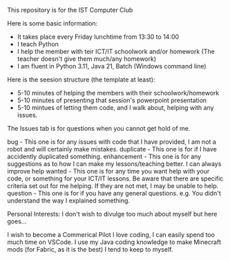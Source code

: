 This repository is for the IST Computer Club

Here is some basic information:
- It takes place every Friday lunchtime from 13:30 to 14:00
- I teach Python
- I help the member with teir ICT/IT schoolwork and/or homework (The teacher doesn't give them much/any homework)
- I am fluent in Python 3.11, Java 21, Batch (Windows command line)

Here is the seesion structure (the template at least):

- 5-10 minutes of helping the members with their schoolwork/homework
- 5-10 minutes of presenting that session's powerpoint presentation
- 5-10 mintues of letting them code, and I walk about, helping with any issues.

The Issues tab is for questions when you cannot get hold of me.

bug - This one is for any issues with code that I have provided, I am not a robot and will certainly make mistakes.
duplicate - This one is for if I have accidently duplicated something. 
enhancement - This one is for any suggestions as to how I can make my lessons/teaching better. I can always improve
help wanted - This one is for any time you want help with your code, or something for your ICT/IT lessons. 
Be aware that there are specific criteria set out for me helping. If they are not met, I may be unable to help.
question - This one is for if you have any general questions. e.g. You didn't understand the way I explained something.

Personal Interests:
I don't wish to divulge too much about myself but here goes...

  I wish to become a Commerical Pilot
  I love coding, I can easily spend too much time on VSCode.
  I use my Java coding knowledge to make Minecraft mods (for Fabric, as it is the best)
  I tend to keep to myself.
